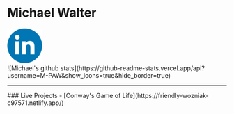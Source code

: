 <!--
### Hi there 👋
-->

# Michael Walter


   <div display="inline" border-radius="90px"><a href="https://www.linkedin.com/in/mpaw/"><img src="./linkedin.png" width="80px"></a></div>


   <div display="inline">![Michael's github stats](https://github-readme-stats.vercel.app/api?username=M-PAW&show_icons=true&hide_border=true)</div>



   <hr />
### Live Projects 
  - [Conway's Game of Life](https://friendly-wozniak-c97571.netlify.app/)







<!--
**M-PAW/M-PAW** is a ✨ _special_ ✨ repository because its `README.md` (this file) appears on your GitHub profile.

Here are some ideas to get you started:

- 🔭 I’m currently working on ...
- 🌱 I’m currently learning ...
- 👯 I’m looking to collaborate on ...
- 🤔 I’m looking for help with ...
- 💬 Ask me about ...
- 📫 How to reach me: ...
- 😄 Pronouns: ...
- ⚡ Fun fact: ...
-->
